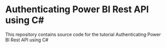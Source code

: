 # Authenticating Power BI Rest API using C# 

This repository contains source code for the tutorial Authenticating Power BI Rest API using C# 
